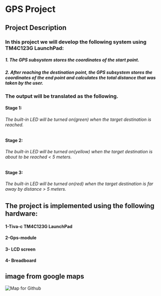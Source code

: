 # GPS Project 
## Project Description
### In this project we will develop the following system using TM4C123G LaunchPad:
##### 1. The GPS subsystem stores the coordinates of the start point.
##### 2. After reaching the destination point, the GPS subsystem stores the coordinates of the end point and calculates the total distance that was taken by the user.
### The output will be translated as the following.
####  Stage 1: 
###### The built-in LED will be turned on(green) when the target destination is reached.
####  Stage 2:
###### The built-in LED will be turned on(yellow) when the target destination is about to be reached < 5 meters.
#### Stage 3:
###### The built-in LED will be turned on(red) when the target destination is far away by distance > 5 meters.


## The project is implemented using the following hardware:
#### 1-Tiva-c TM4C123G LaunchPad
#### 2-Gps-module 
#### 3- LCD screen
#### 4- Breadboard 

## image from google maps
![Map for Github](https://user-images.githubusercontent.com/132308899/236042032-442ab570-1483-45e2-8769-1b341e484479.png)
